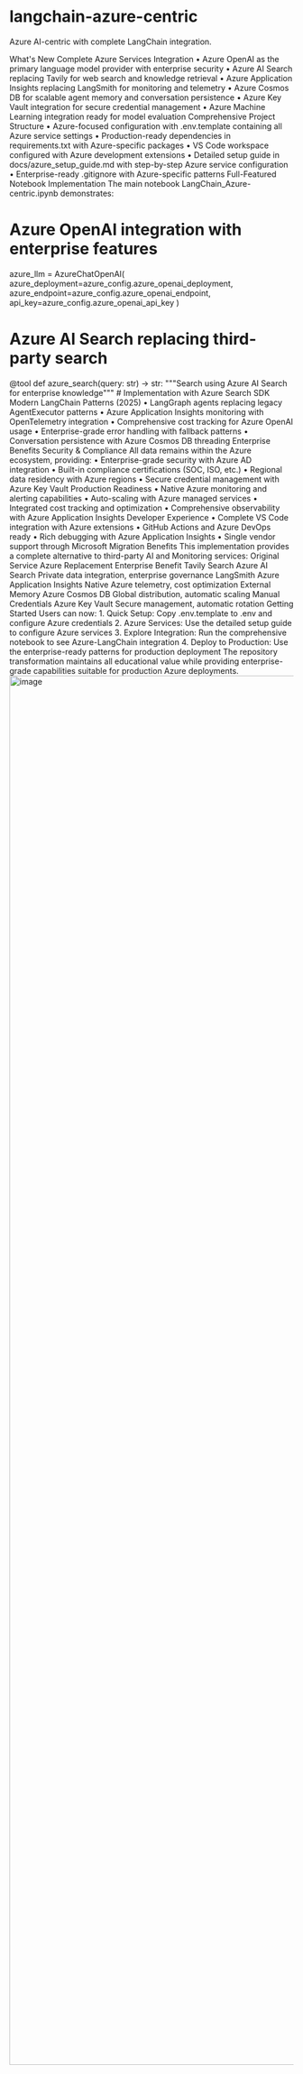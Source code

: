 # langchain-azure-centric
Azure AI-centric with complete LangChain integration.

What's New
Complete Azure Services Integration
	• Azure OpenAI as the primary language model provider with enterprise security
	• Azure AI Search replacing Tavily for web search and knowledge retrieval
	• Azure Application Insights replacing LangSmith for monitoring and telemetry
	• Azure Cosmos DB for scalable agent memory and conversation persistence
	• Azure Key Vault integration for secure credential management
	• Azure Machine Learning integration ready for model evaluation
Comprehensive Project Structure
	• Azure-focused configuration with .env.template containing all Azure service settings
	• Production-ready dependencies in requirements.txt with Azure-specific packages
	• VS Code workspace configured with Azure development extensions
	• Detailed setup guide in docs/azure_setup_guide.md with step-by-step Azure service configuration
	• Enterprise-ready .gitignore with Azure-specific patterns
Full-Featured Notebook Implementation
The main notebook LangChain_Azure-centric.ipynb demonstrates:
# Azure OpenAI integration with enterprise features
azure_llm = AzureChatOpenAI(
    azure_deployment=azure_config.azure_openai_deployment,
    azure_endpoint=azure_config.azure_openai_endpoint,
    api_key=azure_config.azure_openai_api_key
)
# Azure AI Search replacing third-party search
@tool
def azure_search(query: str) -> str:
    """Search using Azure AI Search for enterprise knowledge"""
    # Implementation with Azure Search SDK
Modern LangChain Patterns (2025)
	• LangGraph agents replacing legacy AgentExecutor patterns
	• Azure Application Insights monitoring with OpenTelemetry integration
	• Comprehensive cost tracking for Azure OpenAI usage
	• Enterprise-grade error handling with fallback patterns
	• Conversation persistence with Azure Cosmos DB threading
Enterprise Benefits
Security & Compliance
All data remains within the Azure ecosystem, providing:
	• Enterprise-grade security with Azure AD integration
	• Built-in compliance certifications (SOC, ISO, etc.)
	• Regional data residency with Azure regions
	• Secure credential management with Azure Key Vault
Production Readiness
	• Native Azure monitoring and alerting capabilities
	• Auto-scaling with Azure managed services
	• Integrated cost tracking and optimization
	• Comprehensive observability with Azure Application Insights
Developer Experience
	• Complete VS Code integration with Azure extensions
	• GitHub Actions and Azure DevOps ready
	• Rich debugging with Azure Application Insights
	• Single vendor support through Microsoft
Migration Benefits
This implementation provides a complete alternative to third-party AI and Monitoring services:
Original Service	Azure Replacement	Enterprise Benefit
Tavily Search	Azure AI Search	Private data integration, enterprise governance
LangSmith	Azure Application Insights	Native Azure telemetry, cost optimization
External Memory	Azure Cosmos DB	Global distribution, automatic scaling
Manual Credentials	Azure Key Vault	Secure management, automatic rotation
Getting Started
Users can now:
	1. Quick Setup: Copy .env.template to .env and configure Azure credentials
	2. Azure Services: Use the detailed setup guide to configure Azure services
	3. Explore Integration: Run the comprehensive notebook to see Azure-LangChain integration
	4. Deploy to Production: Use the enterprise-ready patterns for production deployment
The repository transformation maintains all educational value while providing enterprise-grade capabilities suitable for production Azure deployments.<img width="1110" height="2464" alt="image" src="https://github.com/user-attachments/assets/f3d8bce9-eb8f-4fff-b530-ce12ae2d3ba0" />
